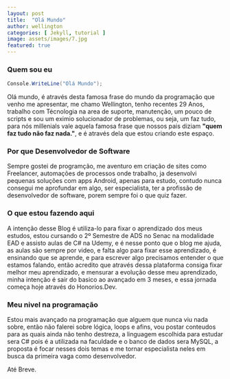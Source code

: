 ```yaml
---
layout: post
title:  "Olá Mundo"
author: wellington
categories: [ Jekyll, tutorial ]
image: assets/images/7.jpg
featured: true
---
```


### Quem sou eu

```c#
Console.WriteLine("Olá Mundo");
```

Olá mundo, é através desta famosa frase do mundo da programação que venho me apresentar, me chamo Wellington, tenho recentes 29 Anos, trabalho com Técnologia na area de suporte, manutenção, um pouco de scripts e sou um eximio solucionador de problemas, ou seja, um faz tudo, para nós millenials vale aquela famosa frase que nossos pais diziam **"quem faz tudo não faz nada."**, e é através dela que estou criando este espaço.

### Por que Desenvolvedor de Software

Sempre gostei de programção, me aventuro em criação de sites como Freelancer, automações de processos onde trabalho, ja desenvolvi pequenas soluções com apps Android, apenas para estudo, contudo nunca consegui me aprofundar em algo, ser especialista, ter a profissão de desenvolvedor de software, porem sempre foi o que quiz fazer.

### O que estou fazendo aqui

A intenção desse Blog é utiliza-lo para fixar o aprendizado dos meus estudos, estou cursando o 2º Semestre de ADS no Senac na modalidade EAD e assisto aulas de C# na Udemy, e é nesse ponto que o blog me ajuda, as aulas são sempre por video, e falta algo para fixar esse aprendizado, é ensinando que se aprende, e para escrever algo precisamos entender o que estamos falando, então acredito que através dessa plataforma consiga fixar melhor meu aprendizado, e mensurar a evolução desse meu aprendizado, minha intenção é sair do basico ao avançado em 3 meses, e essa jornada começa hoje através do Honorios.Dev.

### Meu nivel na programação

Estou mais avançado na programação que alguem que nunca viu nada sobre, então não falerei sobre lógica, loops e afins, vou postar conteudos para as quais ainda não tenho destreza, a linguagem escolhida para estudar sera C# pois é a utilizada na faculdade e o banco de dados sera MySQL, a proposta é focar nesses dois temas e me tornar especialista neles em busca da primeira vaga como desenvolvedor.

Até Breve.
